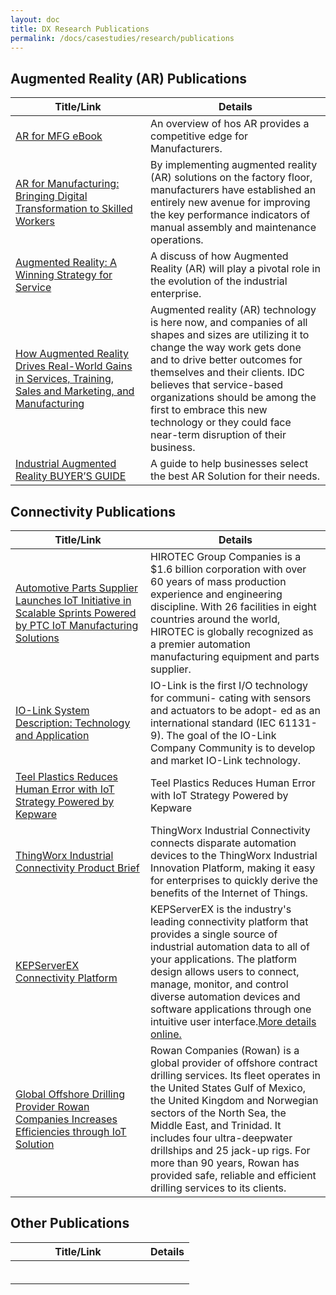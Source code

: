 ```yaml
---
layout: doc
title: DX Research Publications
permalink: /docs/casestudies/research/publications
---
```


<section class="section">
    <div class="container">
        <h2>Augmented Reality (AR) Publications</h2>
        <div>
            <table>
                <thead>
                    <tr>
                        <th width="200">Title/Link</th>
                        <th>Details</th>
                    </tr>
                </thead>
                <tbody>
                    <tr>
                        <td><a href="https://github.com/PTC-Education/DX-Resources/blob/master/Curriculum_Resources/Smart%20Manufacturing%20Supporting%20Documents/AR/AR-for-MFG-eBook.pdf">AR for MFG eBook</a></td>
                        <td>An overview of hos AR provides a competitive edge for Manufacturers.</td>
                    </tr>
                    <tr>
                        <td><a href="https://github.com/PTC-Education/DX-Resources/blob/master/Curriculum_Resources/Smart%20Manufacturing%20Supporting%20Documents/AR/AR-for-Manufacturing-Bringing-Digital-Transformation_WP.pdf">AR for Manufacturing: Bringing Digital Transformation to Skilled Workers</a></td>
                        <td>By implementing augmented reality (AR) solutions on the factory floor, manufacturers have established an entirely new avenue for improving the key performance indicators of manual assembly and maintenance operations.</td>
                    </tr>
                    <tr>
                        <td><a href="https://github.com/PTC-Education/DX-Resources/blob/master/Curriculum_Resources/Smart%20Manufacturing%20Supporting%20Documents/AR/Augmented_Reality-A-Winning-Strategy-for-Service.pdf">Augmented Reality: A Winning Strategy for Service </a></td>
                        <td>A discuss of how Augmented Reality (AR) will play a pivotal role in the evolution of the industrial enterprise.</td>
                    </tr>
                    <tr>
                        <td><a href="https://github.com/PTC-Education/DX-Resources/blob/master/Curriculum_Resources/Smart%20Manufacturing%20Supporting%20Documents/AR/IDC-AR-Use-Cases-Report.pdf">How Augmented Reality Drives Real-World Gains in Services, Training, Sales and Marketing, and Manufacturing</a></td>
                        <td>Augmented reality (AR) technology is here now, and companies of all shapes and sizes are utilizing it to change the way work gets done and to drive better outcomes for themselves and their clients. IDC believes that service-based organizations should be among the first to embrace this new technology or they could face near-term disruption of their business. </td>
                    </tr>
                    <tr>
                        <td><a href="https://github.com/PTC-Education/DX-Resources/blob/master/Curriculum_Resources/Smart%20Manufacturing%20Supporting%20Documents/AR/Industrial-Augmented-Reality-Buyers-Guide_Select-the-Right-AR-Tools.pdf">Industrial Augmented Reality
BUYER’S GUIDE</a></td>
                        <td>A guide to help businesses select the best AR Solution for their needs.</td>
                    </tr>
                </tbody>
            </table>
        </div>
    </div>
    <div class="container">
        <h2>Connectivity Publications</h2>
        <div>
            <table>
                <thead>
                    <tr>
                        <th width="200">Title/Link</th>
                        <th>Details</th>
                    </tr>
                </thead>
                <tbody>
                    <tr>
                        <td><a href="https://github.com/PTC-Education/DX-Resources/blob/master/Curriculum_Resources/Smart%20Manufacturing%20Supporting%20Documents/Connectivity/Hirotec-Launches-Iot-Initiative-With-Kepware.pdf">Automotive Parts Supplier Launches IoT Initiative in Scalable Sprints Powered by PTC IoT Manufacturing Solutions</a></td>
                        <td>HIROTEC Group Companies is a $1.6 billion corporation with over 60 years of mass production experience and engineering discipline. With 26 facilities in eight countries around the world, HIROTEC is globally recognized as a premier automation manufacturing equipment and parts supplier.
</td>
                    </tr>
                    <tr>
                        <td><a href="https://github.com/PTC-Education/DX-Resources/blob/master/Curriculum_Resources/Smart%20Manufacturing%20Supporting%20Documents/Connectivity/IO-Link_System_Description_engl_2013.pdf">IO-Link System Description: Technology and Application</a></td>
                        <td>IO-Link is the first I/O technology for communi- cating with sensors and actuators to be adopt- ed as an international standard (IEC 61131-9). The goal of the IO-Link Company Community is to develop and market IO-Link technology.</td>
                    </tr>
                    <tr>
                        <td><a href="https://github.com/PTC-Education/DX-Resources/blob/master/Curriculum_Resources/Smart%20Manufacturing%20Supporting%20Documents/Connectivity/Teel-Plastics-Reduces-Error-with-Kepware.pdf">Teel Plastics Reduces Human Error with IoT Strategy Powered by Kepware</a></td>
                        <td>Teel Plastics Reduces Human Error with IoT Strategy Powered by Kepware</td>
                    </tr>
                    <tr>
                        <td><a href="https://github.com/PTC-Education/DX-Resources/blob/master/Curriculum_Resources/Smart%20Manufacturing%20Supporting%20Documents/Connectivity/ThingWorx_Industrial_Connectivity-Product-Brief_2018.pdf">ThingWorx Industrial Connectivity Product Brief</a></td>
                        <td>ThingWorx Industrial Connectivity connects disparate automation devices to the ThingWorx Industrial Innovation Platform, making it easy for enterprises to quickly derive the benefits of the Internet of Things.</td>
                    </tr>
                    <tr>
                        <td><a href="https://github.com/PTC-Education/DX-Resources/blob/master/Curriculum_Resources/Smart%20Manufacturing%20Supporting%20Documents/Connectivity/kepserverex-brochure.pdf">KEPServerEX Connectivity Platform</a></td>
                        <td>KEPServerEX is the industry's leading connectivity platform that provides a single source of industrial automation data to all of your applications. The platform design allows users to connect, manage, monitor, and control diverse automation devices and software applications through one intuitive user interface.<a href="https://www.kepware.com/en-us/products/kepserverex/" target="_blank">More details online.</a></td>
                    </tr>
                    <tr>
                        <td><a href="https://github.com/PTC-Education/DX-Resources/blob/master/Curriculum_Resources/Smart%20Manufacturing%20Supporting%20Documents/Connectivity/rowan-hortonworks-case-study.pdf">Global Offshore Drilling Provider Rowan Companies Increases Efficiencies through IoT Solution
</a></td>
                        <td>Rowan Companies (Rowan) is a global provider of offshore contract drilling services. Its fleet operates in the United States Gulf of Mexico, the United Kingdom and Norwegian sectors of the North Sea, the Middle East, and Trinidad. It includes four ultra-deepwater drillships and 25 jack-up rigs. For more than 90 years, Rowan has provided safe, reliable and efficient drilling services to its clients.</td>
                    </tr>
                </tbody>
            </table>
        </div>
    </div>
    <div class="container">
        <h2>Other Publications</h2>
        <div>
            <table>
                <thead>
                    <tr>
                        <th width="200">Title/Link</th>
                        <th>Details</th>
                    </tr>
                </thead>
                <tbody>
                    <tr>
                        <td><a href=""></a></td>
                        <td></td>
                    </tr>
                    <tr>
                        <td><a href=""></a></td>
                        <td></td>
                    </tr>
                    <tr>
                        <td><a href=""></a></td>
                        <td></td>
                    </tr>
                    <tr>
                        <td><a href=""></a></td>
                        <td></td>
                    </tr>
                    <tr>
                        <td><a href=""></a></td>
                        <td></td>
                    </tr>
                    <tr>
                        <td><a href=""></a></td>
                        <td></td>
                    </tr>
                </tbody>
            </table>
        </div>
    </div>
</section>